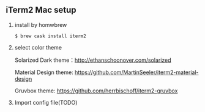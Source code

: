 ## iTerm2 Mac setup

1. install by homwbrew

    ```
    $ brew cask install iterm2
    ```

2. select color theme

    Solarized Dark theme：http://ethanschoonover.com/solarized

    Material Design theme: https://github.com/MartinSeeler/iterm2-material-design

    Gruvbox theme: https://github.com/herrbischoff/iterm2-gruvbox

3. Import config file(TODO)
